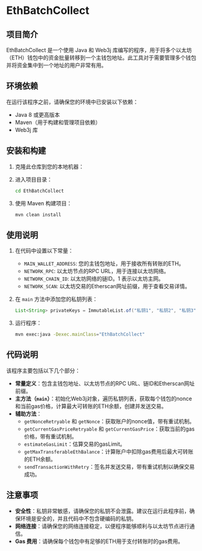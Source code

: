 
# EthBatchCollect

## 项目简介

EthBatchCollect 是一个使用 Java 和 Web3j 库编写的程序，用于将多个以太坊（ETH）钱包中的资金批量转移到一个主钱包地址。此工具对于需要管理多个钱包并将资金集中到一个地址的用户非常有用。

## 环境依赖

在运行该程序之前，请确保您的环境中已安装以下依赖：

- Java 8 或更高版本
- Maven（用于构建和管理项目依赖）
- Web3j 库

## 安装和构建

1. 克隆此仓库到您的本地机器：

2. 进入项目目录：
   ```bash
   cd EthBatchCollect
   ```

3. 使用 Maven 构建项目：
   ```bash
   mvn clean install
   ```

## 使用说明

1. 在代码中设置以下常量：
    - `MAIN_WALLET_ADDRESS`: 您的主钱包地址，用于接收所有转账的ETH。
    - `NETWORK_RPC`: 以太坊节点的RPC URL，用于连接以太坊网络。
    - `NETWORK_CHAIN_ID`: 以太坊网络的链ID。1 表示以太坊主网。
    - `NETWORK_SCAN`: 以太坊交易的Etherscan网址前缀，用于查看交易详情。

2. 在 `main` 方法中添加您的私钥列表：
   ```java
   List<String> privateKeys = ImmutableList.of("私钥1", "私钥2", "私钥3", "私钥4", "私钥5");
   ```

3. 运行程序：
   ```bash
   mvn exec:java -Dexec.mainClass="EthBatchCollect"
   ```

## 代码说明

该程序主要包括以下几个部分：

- **常量定义**：包含主钱包地址、以太坊节点的RPC URL、链ID和Etherscan网址前缀。
- **主方法（`main`）**：初始化Web3j对象，遍历私钥列表，获取每个钱包的nonce和当前gas价格，计算最大可转账的ETH余额，创建并发送交易。
- **辅助方法**：
    - `getNonceRetryable` 和 `getNonce`：获取账户的nonce值，带有重试机制。
    - `getCurrentGasPriceRetryable` 和 `getCurrentGasPrice`：获取当前的gas价格，带有重试机制。
    - `estimateGasLimit`：估算交易的gasLimit。
    - `getMaxTransferableEthBalance`：计算账户中扣除gas费用后最大可转账的ETH余额。
    - `sendTransactionWithRetry`：签名并发送交易，带有重试机制以确保交易成功。

## 注意事项

- **安全性**：私钥非常敏感，请确保您的私钥不会泄露。建议在运行此程序前，确保环境是安全的，并且代码中不包含硬编码的私钥。
- **网络连接**：请确保您的网络连接稳定，以便程序能够顺利与以太坊节点进行通信。
- **Gas 费用**：请确保每个钱包中有足够的ETH用于支付转账时的gas费用。
